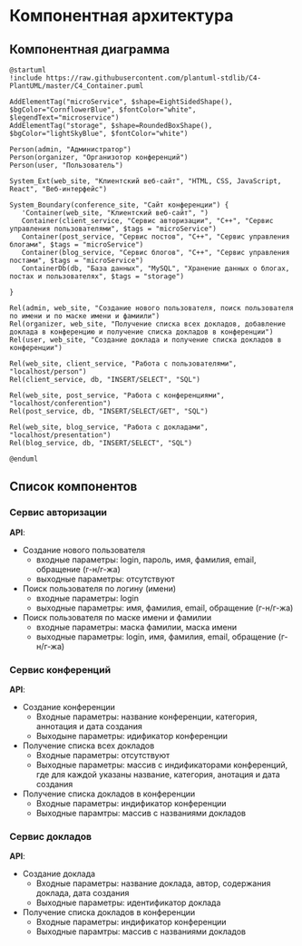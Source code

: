 # Компонентная архитектура
<!-- Состав и взаимосвязи компонентов системы между собой и внешними системами с указанием протоколов, ключевые технологии, используемые для реализации компонентов.
Диаграмма контейнеров C4 и текстовое описание. 
-->
## Компонентная диаграмма

```plantuml
@startuml
!include https://raw.githubusercontent.com/plantuml-stdlib/C4-PlantUML/master/C4_Container.puml

AddElementTag("microService", $shape=EightSidedShape(), $bgColor="CornflowerBlue", $fontColor="white", $legendText="microservice")
AddElementTag("storage", $shape=RoundedBoxShape(), $bgColor="lightSkyBlue", $fontColor="white")

Person(admin, "Администратор")
Person(organizer, "Организотор конференций")
Person(user, "Пользователь")

System_Ext(web_site, "Клиентский веб-сайт", "HTML, CSS, JavaScript, React", "Веб-интерфейс")

System_Boundary(conference_site, "Сайт конференции") {
   'Container(web_site, "Клиентский веб-сайт", ")
   Container(client_service, "Сервис авторизации", "C++", "Сервис управления пользователями", $tags = "microService")    
   Container(post_service, "Сервис постов", "C++", "Сервис управления блогами", $tags = "microService") 
   Container(blog_service, "Сервис блогов", "C++", "Сервис управления постами", $tags = "microService")   
   ContainerDb(db, "База данных", "MySQL", "Хранение данных о блогах, постах и пользователях", $tags = "storage")
   
}

Rel(admin, web_site, "Создание нового пользователя, поиск пользователя по имени и по маске имени и фамиили")
Rel(organizer, web_site, "Получение списка всех докладов, добавление доклада в конференцию и получение списка докладов в конференции")
Rel(user, web_site, "Создание доклада и получение списка докладов в конференции")

Rel(web_site, client_service, "Работа с пользователями", "localhost/person")
Rel(client_service, db, "INSERT/SELECT", "SQL")

Rel(web_site, post_service, "Работа с конференциями", "localhost/conferention")
Rel(post_service, db, "INSERT/SELECT/GET", "SQL")

Rel(web_site, blog_service, "Работа с докладами", "localhost/presentation")
Rel(blog_service, db, "INSERT/SELECT", "SQL")

@enduml
```
## Список компонентов  

### Сервис авторизации
**API**:
-	Создание нового пользователя
      - входные параметры: login, пароль, имя, фамилия, email, обращение (г-н/г-жа)
      - выходные параметры: отсутствуют
-	Поиск пользователя по логину (имени)
     - входные параметры:  login
     - выходные параметры: имя, фамилия, email, обращение (г-н/г-жа)
-	Поиск пользователя по маске имени и фамилии
     - входные параметры: маска фамилии, маска имени
     - выходные параметры: login, имя, фамилия, email, обращение (г-н/г-жа)

### Сервис конференций
**API**:
- Создание конференции
  - Входные параметры: название конференции, категория, аннотация и дата создания
  - Выходыне параметры: идификатор конференции
- Получение списка всех докладов
  - Входные параметры: отсутствуют
  - Выходные параметры: массив с индификаторами конференций, где для каждой указаны название, категория, анотация и дата создания
- Получение списка докладов в конференции
  - Входные параметры: индификатор конференции
  - Выходные парамтры: массив с названиями докладов


### Сервис докладов
**API**:
- Создание доклада
  - Входные параметры: название доклада, автор, содержания доклада, дата создания
  - Выходные параметры: идентификатор доклада
- Получение списка докладов в конференции
  - Входные параметры: индификатор конференции
  - Выходные парамтры: массив с названиями докладов
